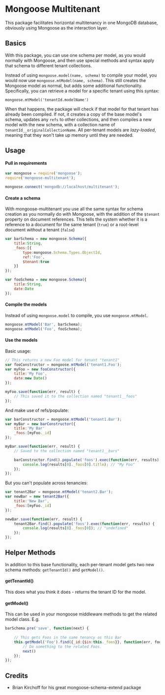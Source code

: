 Mongoose Multitenant
=====================

This package facilitates horizontal multitenancy in one MongoDB database, obviously using Mongoose as the interaction layer. 

## Basics
With this package, you can use one schema per model, as you would normally with Mongoose, and then use special methods and syntax apply that schema to different tenant collections. 

Instead of using `mongoose.model(name, schema)` to compile your model, you would now use `mongoose.mtModel(name, schema)`. This still creates the Mongoose model as normal, but adds some additional functionality. Specifically, you can retrieve a model for a specific tenant using this syntax:

`mongoose.mtModel('tenantId.modelName')`

When that happens, the package will check if that model for that tenant has already been compiled. If not, it creates a copy of the base model's schema, updates any `refs` to other collections, and then compiles a new model with the new schema, with a collection name of `tenantId__originalCollectionName`. All per-tenant models are *lazy-loaded*, meaning that they won't take up memory until they are needed.

## Usage
#### Pull in requirements
```javascript
var mongoose = require('mongoose');
require('mongoose-multitenant');

mongoose.connect('mongodb://localhost/multitenant');
```

#### Create a schema
With mongoose-multitenant you use all the same syntax for schema creation as you normally do with Mongoose, with the addition of the `$tenant` property on document references. This tells the system whether it is a reference to a document for the same tenant (`true`) or a root-level document without a tenant (`false`)

```javascript
var barSchema = new mongoose.Schema({
    title:String,
    _foos:[{
        type:mongoose.Schema.Types.ObjectId,
        ref:'Foo',
        $tenant:true
    }]
});

var fooSchema = new mongoose.Schema({
    title:String,
    date:Date
});
```

#### Compile the models
Instead of using `mongoose.model` to compile, you use `mongoose.mtModel`.

```javascript
mongoose.mtModel('Bar', barSchema);
mongoose.mtModel('Foo', fooSchema);
```

#### Use the models
Basic usage:
```javascript
// This returns a new Foo model for tenant "tenant1"
var fooConstructor = mongoose.mtModel('tenant1.Foo');
var myFoo = new fooConstructor({
    title:'My Foo',
    date:new Date()
});

myFoo.save(function(err, result) {
    // This saved it to the collection named "tenant1__foos"
});
```

And make use of refs/populate:
```javascript
var barConstructor = mongoose.mtModel('tenant1.Bar');
var myBar = new barConstructor({
    title:'My Bar'
    _foos:[myFoo._id]
});

myBar.save(function(err, result) {
    // Saved to the collection named "tenant1__bars"

    barConstructor.find().populate('foos').exec(function(err, results) {
        console.log(results[0]._foos[0].title); // "My Foo"
    });
});
```

But you can't populate across tenancies:
```javascript
var tenant2Bar = mongoose.mtModel('tenant2.Bar');
var newBar = new tenant2Bar({
    title:'New Bar',
    _foos:[myFoo._id]
});

newBar.save(function(err, result) {
    tenant2Bar.find().populate('foos').exec(function(err, results) {
        console.log(results[0]._foos[0]); // "undefined"
    });
});
```

## Helper Methods
In addition to this base functionality, each per-tenant model gets two new schema methods: `getTenantId()` and `getModel()`. 

#### getTenantId()
This does what you think it does - returns the tenant ID for the model.

#### getModel()
This can be used in your mongoose middleware methods to get the related model class. E.g.

```javascript
barSchema.pre('save', function(next) {
    
    // This gets Foos in the same tenancy as this Bar
    this.getModel('Foo').find({_id:{$in:this._foos}}, function(err, foos) {
        // Do something to the related Foos.
        next()
    });
});
```

## Credits
* Brian Kirchoff for his great mongoose-schema-extend package